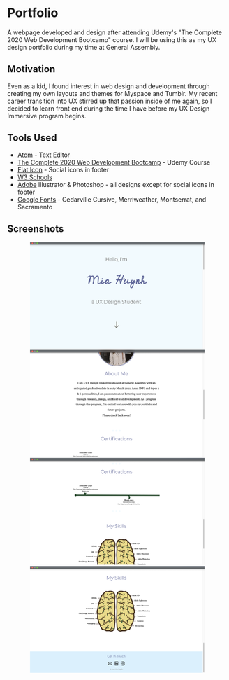 # Portfolio

A webpage developed and design after attending Udemy's "The Complete 2020 Web Development Bootcamp" course. I will be using this as my UX design portfolio during my time at General Assembly. 

## Motivation

Even as a kid, I found interest in web design and development through creating my own layouts and themes for Myspace and Tumblr. My recent career transition into UX stirred up that passion inside of me again, so I decided to learn front end during the time I have before my UX Design Immersive program begins. 

## Tools Used

<ul>
  <li><a href="Atom.io">Atom</a> - Text Editor</li>
  <li><a href="https://www.udemy.com/course/the-complete-web-development-bootcamp/?utm_source=adwords&utm_medium=udemyads&utm_campaign=LongTail_la.EN_cc.US&utm_content=deal4584&utm_term=_._ag_81829991707_._ad_436603485118_._kw__._de_c_._dm__._pl__._ti_dsa-1007766171312_._li_9019639_._pd__._&matchtype=b&gclid=CjwKCAiAnvj9BRA4EiwAuUMDf65L7Nlf8i_4C9SCAH-cqrm9ERIczFLs-EVaeeOncxsMR8-2v9MNyRoCa8sQAvD_BwE">The Complete 2020 Web Development Bootcamp</a> - Udemy Course</li>
  <li><a href="https://www.flaticon.com">Flat Icon</a> - Social icons in footer</li>
  <li><a href="https://www.w3schools.com">W3 Schools</a></li>
  <li><a href="https://www.adobe.com">Adobe</a> Illustrator & Photoshop - all designs except for social icons in footer</li>
  <li><a href="https://www.fonts.google.com">Google Fonts</a> - Cedarville Cursive, Merriweather, Montserrat, and Sacramento</li>
</ul>

## Screenshots

<p align="center" style="inline">
  <img src="Screen Shot 2020-11-25 at 9.18.06 PM.png" alt="portfolio-image" width="400px">
  <img src="Screen Shot 2020-11-25 at 9.18.35 PM.png" alt="portfolio-image" width="400px">
<br/>
  <img src="Screen Shot 2020-11-25 at 9.29.17 PM.png" alt="portfolio-image" width="400px">
  <img src="Screen Shot 2020-11-25 at 9.18.49 PM.png" alt="portfolio-image" width="400px">
</p>

